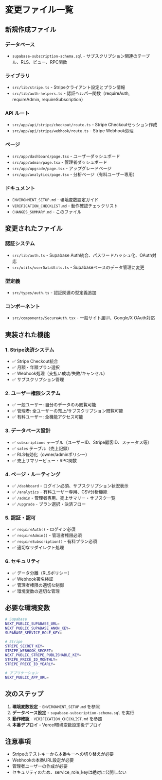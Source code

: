 # 変更ファイル一覧

## 新規作成ファイル

### データベース
- `supabase-subscription-schema.sql` - サブスクリプション関連のテーブル、RLS、ビュー、RPC関数

### ライブラリ
- `src/lib/stripe.ts` - Stripeクライアント設定とプラン情報
- `src/lib/auth-helpers.ts` - 認証ヘルパー関数（requireAuth, requireAdmin, requireSubscription）

### API ルート
- `src/app/api/stripe/checkout/route.ts` - Stripe Checkoutセッション作成
- `src/app/api/stripe/webhook/route.ts` - Stripe Webhook処理

### ページ
- `src/app/dashboard/page.tsx` - ユーザーダッシュボード
- `src/app/admin/page.tsx` - 管理者ダッシュボード
- `src/app/upgrade/page.tsx` - アップグレードページ
- `src/app/analytics/page.tsx` - 分析ページ（有料ユーザー専用）

### ドキュメント
- `ENVIRONMENT_SETUP.md` - 環境変数設定ガイド
- `VERIFICATION_CHECKLIST.md` - 動作確認チェックリスト
- `CHANGES_SUMMARY.md` - このファイル

## 変更されたファイル

### 認証システム
- `src/lib/auth.ts` - Supabase Auth統合、パスワードハッシュ化、OAuth対応
- `src/utils/userDataUtils.ts` - Supabaseベースのデータ管理に変更

### 型定義
- `src/types/auth.ts` - 認証関連の型定義追加

### コンポーネント
- `src/components/SecureAuth.tsx` - 一般サイト風UI、Google/X OAuth対応

## 実装された機能

### 1. Stripe決済システム
- ✅ Stripe Checkout統合
- ✅ 月額・年額プラン選択
- ✅ Webhook処理（支払い成功/失敗/キャンセル）
- ✅ サブスクリプション管理

### 2. ユーザー権限システム
- ✅ 一般ユーザー: 自分のデータのみ閲覧可能
- ✅ 管理者: 全ユーザーの売上/サブスクリプション閲覧可能
- ✅ 有料ユーザー: 全機能アクセス可能

### 3. データベース設計
- ✅ `subscriptions` テーブル（ユーザーID、Stripe顧客ID、ステータス等）
- ✅ `sales` テーブル（売上記録）
- ✅ RLS有効化（owner/adminポリシー）
- ✅ 売上サマリービュー・RPC関数

### 4. ページ・ルーティング
- ✅ `/dashboard` - ログイン必須、サブスクリプション状況表示
- ✅ `/analytics` - 有料ユーザー専用、CSV分析機能
- ✅ `/admin` - 管理者専用、売上サマリー・サブスク一覧
- ✅ `/upgrade` - プラン選択・決済フロー

### 5. 認証・認可
- ✅ `requireAuth()` - ログイン必須
- ✅ `requireAdmin()` - 管理者権限必須
- ✅ `requireSubscription()` - 有料プラン必須
- ✅ 適切なリダイレクト処理

### 6. セキュリティ
- ✅ データ分離（RLSポリシー）
- ✅ Webhook署名検証
- ✅ 管理者権限の適切な制御
- ✅ 環境変数の適切な管理

## 必要な環境変数

```bash
# Supabase
NEXT_PUBLIC_SUPABASE_URL=
NEXT_PUBLIC_SUPABASE_ANON_KEY=
SUPABASE_SERVICE_ROLE_KEY=

# Stripe
STRIPE_SECRET_KEY=
STRIPE_WEBHOOK_SECRET=
NEXT_PUBLIC_STRIPE_PUBLISHABLE_KEY=
STRIPE_PRICE_ID_MONTHLY=
STRIPE_PRICE_ID_YEARLY=

# アプリケーション
NEXT_PUBLIC_APP_URL=
```

## 次のステップ

1. **環境変数設定** - `ENVIRONMENT_SETUP.md` を参照
2. **データベース設定** - `supabase-subscription-schema.sql` を実行
3. **動作確認** - `VERIFICATION_CHECKLIST.md` を参照
4. **本番デプロイ** - Vercel環境変数設定後デプロイ

## 注意事項

- Stripeのテストキーから本番キーへの切り替えが必要
- Webhookの本番URL設定が必要
- 管理者ユーザーの作成が必要
- セキュリティのため、service_role_keyは絶対に公開しない



